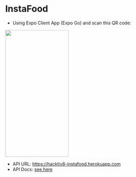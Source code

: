 # InstaFood

- Using Expo Client App (Expo Go) and scan this QR code: 
<!-- ![expo](./assets/qrcode.png){:height="36px" width="36px"}. -->
<img src="https://camo.githubusercontent.com/..." data-canonical-src="https://gyazo.com/eb5c5741b6a9a16c692170a41a49c858.png" width="200" height="400" />
 
- API URL: https://hacktiv8-instafood.herokuapp.com 
- API Docs: [see here](api_docs.md)
